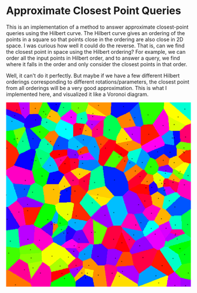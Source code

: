 # Approximate Closest Point Queries

This is an implementation of a method to answer approximate closest-point queries using the Hilbert curve. The Hilbert curve gives an ordering of the points in a square so that points close in the ordering are also close in 2D space. I was curious how well it could do the reverse. That is, can we find the closest point in space using the Hilbert ordering? For example, we can order all the input points in Hilbert order, and to answer a query, we find where it falls in the order and only consider the closest points in that order.

Well, it can't do it perfectly. But maybe if we have a few different Hilbert orderings corresponding to different rotations/parameters, the closest point from all orderings will be a very good approximation. This is what I implemented here, and visualized it like a Voronoi diagram.

![ ](demo.png)
